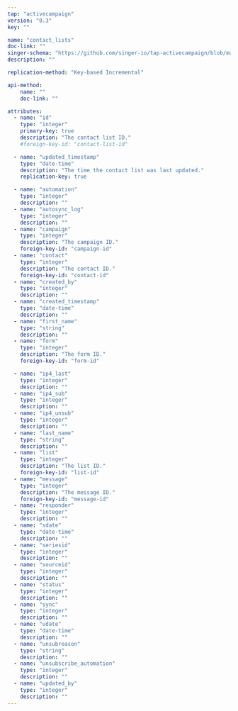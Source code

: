 ```yaml
---
tap: "activecampaign"
version: "0.3"
key: ""

name: "contact_lists"
doc-link: ""
singer-schema: "https://github.com/singer-io/tap-activecampaign/blob/master/tap_activecampaign/schemas/contact_lists.json"
description: ""

replication-method: "Key-based Incremental"

api-method:
    name: ""
    doc-link: ""

attributes:
  - name: "id"
    type: "integer"
    primary-key: true
    description: "The contact list ID."
    #foreign-key-id: "contact-list-id"

  - name: "updated_timestamp"
    type: "date-time"
    description: "The time the contact list was last updated."
    replication-key: true

  - name: "automation"
    type: "integer"
    description: ""
  - name: "autosync_log"
    type: "integer"
    description: ""
  - name: "campaign"
    type: "integer"
    description: "The campaign ID."
    foreign-key-id: "campaign-id"
  - name: "contact"
    type: "integer"
    description: "The contact ID."
    foreign-key-id: "contact-id"
  - name: "created_by"
    type: "integer"
    description: ""
  - name: "created_timestamp"
    type: "date-time"
    description: ""
  - name: "first_name"
    type: "string"
    description: ""
  - name: "form"
    type: "integer"
    description: "The form ID."
    foreign-key-id: "form-id"

  - name: "ip4_last"
    type: "integer"
    description: ""
  - name: "ip4_sub"
    type: "integer"
    description: ""
  - name: "ip4_unsub"
    type: "integer"
    description: ""
  - name: "last_name"
    type: "string"
    description: ""
  - name: "list"
    type: "integer"
    description: "The list ID."
    foreign-key-id: "list-id"
  - name: "message"
    type: "integer"
    description: "The message ID."
    foreign-key-id: "message-id"
  - name: "responder"
    type: "integer"
    description: ""
  - name: "sdate"
    type: "date-time"
    description: ""
  - name: "seriesid"
    type: "integer"
    description: ""
  - name: "sourceid"
    type: "integer"
    description: ""
  - name: "status"
    type: "integer"
    description: ""
  - name: "sync"
    type: "integer"
    description: ""
  - name: "udate"
    type: "date-time"
    description: ""
  - name: "unsubreason"
    type: "string"
    description: ""
  - name: "unsubscribe_automation"
    type: "integer"
    description: ""
  - name: "updated_by"
    type: "integer"
    description: ""
---
```

